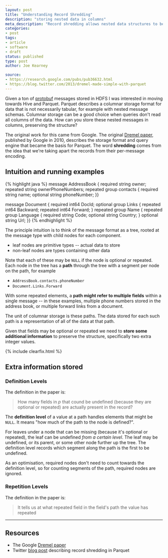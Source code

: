 ```yaml
---
layout: post
title: "Understanding Record Shredding"
description: "storing nested data in columns"
meta_description: "Record shredding allows nested data structures to be considered in a sort-of-tabular way, and stored in a columnar data store. This post describes the intuition behind how this can be done preserving message structure, from Dremel and Parquet."
categories:
- post
tags:
- article
- software
- draft
status: published
type: post
author: Joe Kearney

source:
- https://research.google.com/pubs/pub36632.html
- https://blog.twitter.com/2013/dremel-made-simple-with-parquet
---
```


Given a ton of [protobuf][protobuf] messages stored in HDFS I was interested in moving towards Hive and Parquet. Parquet describes a columnar storage format for data that is not necessarily tabular, for example with nested message schemas. Columnar storage can be a good choice when queries don't read all columns of the data. How can you store these nested messages in columns, preserving the structure?

The original work for this came from Google. The original [Dremel paper][dremel-paper], published by Google in 2010, describes the storage format and query engine that became the basis for Parquet. The word **shredding** comes from the idea that we're taking apart the records from their per-message encoding.

## Intuition and running examples

<div class="inline-image-right">
{% highlight java %}
message AddressBook {
  required string owner;
  repeated string ownerPhoneNumbers;
  repeated group contacts {
    required string name;
    optional string phoneNumber; }}

message Document {
  required int64 DocId;
  optional group Links {
    repeated int64 Backward;
    repeated int64 Forward; }
  repeated group Name {
    repeated group Language {
      required string Code;
      optional string Country; }
    optional string Url; }}
{% endhighlight %}
</div>

The principle intuition is to think of the message format as a tree, rooted at the message type with child nodes for each component.

* leaf nodes are primitive types -- actual data to store
* non-leaf nodes are types containing other data

Note that each of these may be `NULL` if the node is optional or repeated. Each node in the tree has a **path** through the tree with a segment per node on the path, for example

* `AddressBook.contacts.phoneNumber`
* `Document.Links.Forward`

With some repeated elements, a **path might refer to multiple fields** within a single message -- in these examples, multiple phone numbers stored in the address book, or multiple forward links from a document.

The unit of columnar storage is these paths. The data stored for each such path is a representation of all of the data at that path.

Given that fields may be optional or repeated we need to **store some additional information** to preserve the structure, specifically two extra integer values.

{% include clearfix.html %}

## Extra information stored

### Definition Levels

The definition in the paper is:

> How many fields in _p_ that cound be undefined (because they are optional or repeated) are actually present in the record?

The **definition level** of a value at a path handles elements that might be `NULL`. It means "how much of the path to the node is defined?".

For leaves under a node that can be missing (because it's optional or repeated), the leaf can be undefined _from a certain level_. The leaf may be undefined, or its parent, or some other node further up the tree. The definition level records which segment along the path is the first to be undefined.

As an optimisation, required nodes don't need to count towards the definition level, so for counting segments of the path, required nodes are ignored.

### Repetition Levels

The definition in the paper is:

> It tells us at what repeated field in the field's path the value has repeated

***

## Resources

* The Google [Dremel paper][dremel-paper]
* Twitter [blog post][twitter-parquet] describing record shredding in Parquet

[dremel-paper]: https://research.google.com/pubs/pub36632.html
[twitter-parquet]: https://blog.twitter.com/2013/dremel-made-simple-with-parquet
[protobuf]: https://developers.google.com/protocol-buffers/
